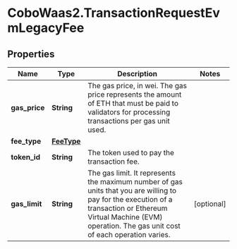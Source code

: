# CoboWaas2.TransactionRequestEvmLegacyFee

## Properties

Name | Type | Description | Notes
------------ | ------------- | ------------- | -------------
**gas_price** | **String** | The gas price, in wei. The gas price represents the amount of ETH that must be paid to validators for processing transactions per gas unit used. | 
**fee_type** | [**FeeType**](FeeType.md) |  | 
**token_id** | **String** | The token used to pay the transaction fee. | 
**gas_limit** | **String** | The gas limit. It represents the maximum number of gas units that you are willing to pay for the execution of a transaction or Ethereum Virtual Machine (EVM) operation. The gas unit cost of each operation varies. | [optional] 


